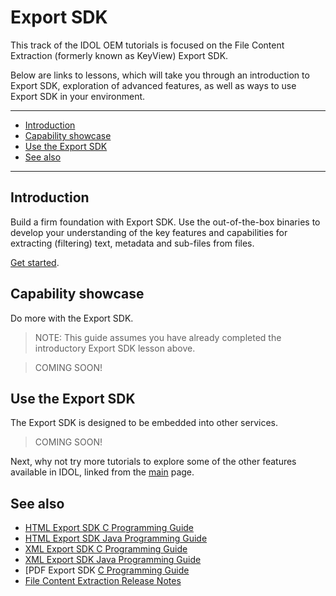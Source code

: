 # Export SDK

This track of the IDOL OEM tutorials is focused on the File Content Extraction (formerly known as KeyView) Export SDK.  

Below are links to lessons, which will take you through an introduction to Export SDK, exploration of advanced features, as well as ways to use Export SDK in your environment.

---

- [Introduction](#introduction)
- [Capability showcase](#capability-showcase)
- [Use the Export SDK](#use-the-export-sdk)
- [See also](#see-also)

---

## Introduction

Build a firm foundation with Export SDK.  Use the out-of-the-box binaries to develop your understanding of the key features and capabilities for extracting (filtering) text, metadata and sub-files from files.

[Get started](./introduction.md).

## Capability showcase

Do more with the Export SDK.

> NOTE: This guide assumes you have already completed the introductory Export SDK lesson above.

> COMING SOON!

## Use the Export SDK

The Export SDK is designed to be embedded into other services.

> COMING SOON!

Next, why not try more tutorials to explore some of the other features available in IDOL, linked from the [main](../README.md#capability-showcase-examples) page.

## See also

- [HTML Export SDK C Programming Guide](https://www.microfocus.com/documentation/idol/knowledge-discovery-25.1/KeyviewExportSDK_25.1_Documentation/Guides/html/html-export-c/index.html)
- [HTML Export SDK Java Programming Guide](https://www.microfocus.com/documentation/idol/knowledge-discovery-25.1/KeyviewExportSDK_25.1_Documentation/Guides/html/html-export-java/index.html)
- [XML Export SDK C Programming Guide](https://www.microfocus.com/documentation/idol/knowledge-discovery-25.1/KeyviewExportSDK_25.1_Documentation/Guides/html/xml-export-c/index.html)
- [XML Export SDK Java Programming Guide](https://www.microfocus.com/documentation/idol/knowledge-discovery-25.1/KeyviewExportSDK_25.1_Documentation/Guides/html/xml-export-java/)
- [PDF Export SDK [C Programming Guide](https://www.microfocus.com/documentation/idol/knowledge-discovery-25.1/KeyviewExportSDK_25.1_Documentation/Guides/html/pdf-export-c/index.html)
- [File Content Extraction Release Notes](https://www.microfocus.com/documentation/idol/knowledge-discovery-25.1/IDOLReleaseNotes_25.1_Documentation/oem/Content/_KeyView.htm)